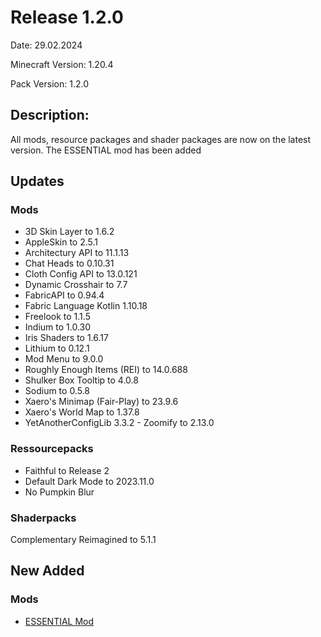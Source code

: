 # Release 1.2.0 

Date: 29.02.2024

Minecraft Version: 1.20.4

Pack Version: 1.2.0

## Description:
All mods, resource packages and shader packages are now on the latest version. The ESSENTIAL mod has been added
## Updates

### Mods

- 3D Skin Layer to 1.6.2
- AppleSkin to 2.5.1
- Architectury API to 11.1.13
- Chat Heads to 0.10.31
- Cloth Config API to 13.0.121
- Dynamic Crosshair to 7.7
- FabricAPI to 0.94.4
- Fabric Language Kotlin 1.10.18
- Freelook to 1.1.5
- Indium to 1.0.30
- Iris Shaders to 1.6.17
- Lithium to 0.12.1
- Mod Menu to 9.0.0
- Roughly Enough Items (REI) to 14.0.688
- Shulker Box Tooltip to 4.0.8
- Sodium to 0.5.8
- Xaero's Minimap (Fair-Play) to 23.9.6
- Xaero's World Map to 1.37.8
- YetAnotherConfigLib 3.3.2                                                                            - Zoomify to 2.13.0

### Ressourcepacks

- Faithful to Release 2
- Default Dark Mode to 2023.11.0
- No Pumpkin Blur

### Shaderpacks

Complementary Reimagined to 5.1.1

## New Added

### Mods

- [ESSENTIAL Mod](https://modrinth.com/mod/essential)
